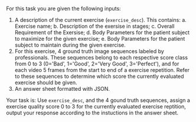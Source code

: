 For this task you are given the following inputs:
1. A description of the current exercise (`exercise_desc`). This contains:
    a. Exercise name;
    b. Description of the exersise in stages;
    c. Overall Requirement of the Exersise;
    d. Body Parameters for the patient subject to maximize for the given exercise;
    e. Body Parameters for the patient subject to maintain during the given exercise.
2. For this exercise, 4 ground truth image sequences labeled by professionals. These sequences belong to each respective score class from 0 to 3 (0='Bad', 1='Good', 2='Very Good', 3='Perfect'), and for each video 5 frames from the start to end of a exercise repetition. Refer to these sequences to determine which score the currently evaluated exercise should be given.
3. An answer sheet formatted with JSON.

Your task is: Use `exercise_desc`, and the 4 gound truth sequences, assign a exercise quality score 0 to 3 for the currently evaluated exercise reptition, output your response according to the instuctions in the answer sheet.
